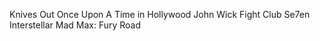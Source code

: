 Knives Out
Once Upon A Time in Hollywood
John Wick
Fight Club
Se7en
Interstellar
Mad Max: Fury Road
